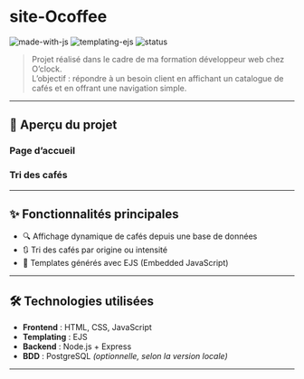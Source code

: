 # site-Ocoffee

![made-with-js](https://img.shields.io/badge/Made%20with-JavaScript-yellow?style=flat&logo=javascript)
![templating-ejs](https://img.shields.io/badge/Templating-EJS-blue)
![status](https://img.shields.io/badge/Statut-Projet%20de%20formation-green)

> Projet réalisé dans le cadre de ma formation développeur web chez O’clock.  
> L’objectif : répondre à un besoin client en affichant un catalogue de cafés et en offrant une navigation simple.

---

## 📸 Aperçu du projet

### Page d’accueil


### Tri des cafés


---

## ✨ Fonctionnalités principales

- 🔍 Affichage dynamique de cafés depuis une base de données
- 🔃 Tri des cafés par origine ou intensité
- 📄 Templates générés avec EJS (Embedded JavaScript)

---

## 🛠️ Technologies utilisées

- **Frontend** : HTML, CSS, JavaScript
- **Templating** : EJS
- **Backend** : Node.js + Express
- **BDD** : PostgreSQL *(optionnelle, selon la version locale)*

---
